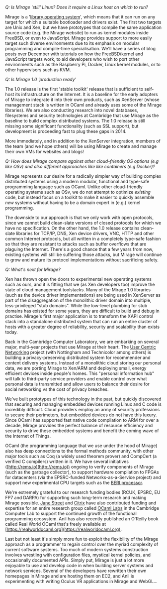 *Q: Is Mirage 'still' Linux? Does it require a Linux host on which to run?*

Mirage is a '[library operating system](http://anil.recoil.org/papers/2013-asplos-mirage.pdf‎)', which means that it can run on any target for which a suitable bootloader and drivers exist. The first two targets are Unix and Xen, but we have prototypes that compile the same application source code (e.g. the Mirage website) to run as kernel modules inside FreeBSD, or even to JavaScript. Mirage provides support to more easily target such diverse environments due to its emphasis on modular programming and compile-time specialisation. We'll have a series of blog posts over December with tutorials on how the FreeBSD/kernel and JavaScript targets work, to aid developers who wish to port other environments such as the Raspberry Pi, Docker, Linux kernel modules, or to other hypervisors such as KVM.


*Q: Is Mirage 1.0 'production ready'*

The 1.0 release is the first 'stable toolkit' release that is sufficient to self-host its infrastructure on the Internet. It is a baseline for the early adopters of Mirage to integrate it into their own products, such as XenServer (whose management stack is written in OCaml and already uses some of the Mirage libraries). We are also conducting research into novel databases, filesystems and security technologies at Cambridge that use Mirage as the baseline to build complex distributed systems. The 1.0 release is still missing some significant functionality (such as SSL support), but development is proceeding fast to plug these gaps in 2014.

More immediately, and in addition to the XenServer integration, members of the team (and we hope others) will be using Mirage to create and manage their own VMs for websites and blogs!


*Q: How does Mirage compare against other cloud-friendly OS options (e.g like OSv) and also different approaches like like containers (e.g Docker)?*

Mirage represents our desire for a radically simpler way of building complex distributed systems using a modern modular, functional and type-safe programming language such as OCaml. Unlike other cloud-friendly operating systems such as OSv, we do not attempt to optimize *existing* code, but instead focus on a toolkit to make it easier to quickly assemble *new* systems without having to be a domain expert in (e.g.) kernel programming.

The downside to our approach is that we only work with open protocols, since we cannot build clean-slate versions of closed protocols for which we have no specification. On the other hand, the 1.0 release contains clean-slate libraries for TCP/IP, DNS, Xen device drivers, VNC, HTTP and other common Internet protocols, but all written in a completely type-safe fashion so that they are resistant to attacks such as buffer overflows that are plaguing the Internet. There's a good chance that a few years from now, existing systems will still be suffering those attacks, but Mirage will continue to grow and mature its protocol implementations without sacrificing safety.


*Q: What's next for Mirage?*

Xen has thrown open the doors to experimental new operating systems such as ours, and it is fitting that we (as Xen developers too) improve the state of cloud management toolstacks. Many of the Mirage 1.0 libraries (such as the device driver implementations) are being used in XenServer as part of the disaggregation of the monolithic driver domain into multiple, less-privileged "stub domains". While the low-level plumbing for stub domains has existed for some years, they are difficult to build and debug in practise. Mirage's first major application is to transform the XAPI control stack into a standalone distributed system that can run an entire cluster of hosts with a greater degree of reliability, security and scalability than exists today.

Back in the Cambridge Computer Laboratory, we are embarking on several major, multi-year projects that use Mirage at their heart. The [User Centric Networking](http://usercentricnetworking.eu) project (with Nottingham and Technicolor among others) is building a privacy-preserving distributed system for recommender and content delivery systems. Instead of a monolithic cloud storing our personal data, we are porting Mirage to Xen/ARM and deploying small, energy efficient devices inside people's homes. This "personal information hub" will talk to third-party service providers and enable control over what personal data is transmitted and allow users to balance their desire for social networking vs the cost of privacy breaches.

We've built prototypes of this technology in the past, but quickly discovered that securing and managing embedded devices running Linux and C code is incredibly difficult. Cloud providers employ an army of security professions to secure their perimeters, but embedded devices do not have this luxury. Since OCaml has supported fast native code compilation to ARM for over a decade, Mirage provides the perfect balance of resource efficiency and security to drive these embedded systems and benefit the coming wave of the Internet of Things.

OCaml (the programming language that we use under the hood of Mirage) also has deep connections to the formal methods community, with other major tools such as Coq (a widely used theorem prover) and CompCert (a verified C compilers) written in it. We have several initiatives ([http://rems.io](http://rems.io)) ongoing to verify components of Mirage (such as the garbage collector), to support hardware compilation to FPGAs for datacenters (via the EPSRC-funded Networks-as-a-Service project) and support new experimental CPU targets such as the [BERI processor](http://www.cl.cam.ac.uk/research/security/ctsrd/beri.html).

We're extremely grateful to our research funding bodies (RCUK, EPSRC, EU FP7 and DARPA) for supporting such long-term research and making Mirage possible. [Jane Street](http://janestreet.com) and [Citrix](http://www.citrix.com) have also contributed funding and expertise for an entire research group called [OCaml Labs](http://www.cl.cam.ac.uk/projects/ocamllabs/) in the Cambridge Computer Lab to support the continued growth of the functional programming ecosystem. Anil has also recently published an O'Reilly book called Real World OCaml that's freely available at [https://realworldocaml.org](https://realworldocaml.org).

Last but not least it's simply more fun to exploit the flexibility of the Mirage approach as a programmer to regain control over the myriad complexity of current software systems. Too much of modern systems construction involves wrestling with configuration files, mystical kernel policies, and occasionally documented APIs. Simply put, Mirage is just a lot more enjoyable to use and develop code in when building server systems and network services. Several of the developers have rewritten their own homepages in Mirage and are hosting them on EC2, and Anil is experimenting with writing Oculus VR applications in Mirage and WebGL...
